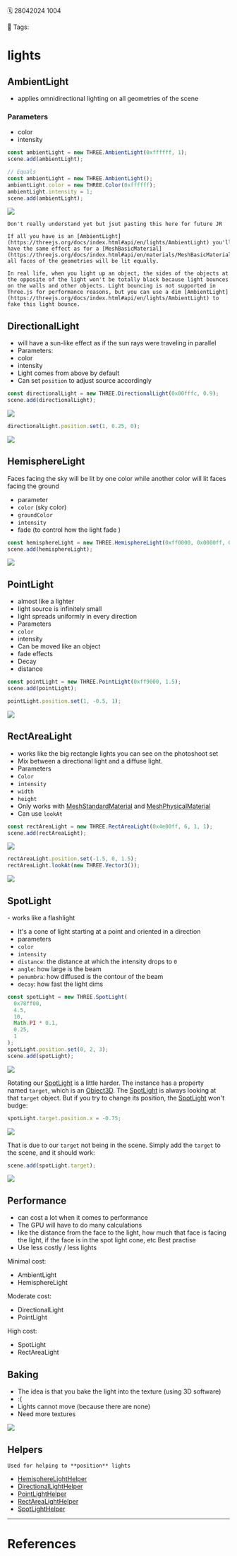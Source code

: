 🗓️ 28042024 1004

📎 Tags:

# lights

## AmbientLight

- applies omnidirectional lighting on all geometries of the scene

### Parameters

- color
- intensity

```javascript
const ambientLight = new THREE.AmbientLight(0xffffff, 1);
scene.add(ambientLight);

// Equals
const ambientLight = new THREE.AmbientLight();
ambientLight.color = new THREE.Color(0xffffff);
ambientLight.intensity = 1;
scene.add(ambientLight);
```

![](https://threejs-journey.com/assets/lessons/14/001.png)

```ad-abstract
Don't really understand yet but jsut pasting this here for future JR

If all you have is an [AmbientLight](https://threejs.org/docs/index.html#api/en/lights/AmbientLight) you'll have the same effect as for a [MeshBasicMaterial](https://threejs.org/docs/index.html#api/en/materials/MeshBasicMaterial) because all faces of the geometries will be lit equally.

In real life, when you light up an object, the sides of the objects at the opposite of the light won't be totally black because light bounces on the walls and other objects. Light bouncing is not supported in Three.js for performance reasons, but you can use a dim [AmbientLight](https://threejs.org/docs/index.html#api/en/lights/AmbientLight) to fake this light bounce.

```

## DirectionalLight

- will have a sun-like effect as if the sun rays were traveling in parallel
- Parameters:
- color
- intensity
- Light comes from above by default
- Can set `position` to adjust source accordingly

```javascript
const directionalLight = new THREE.DirectionalLight(0x00fffc, 0.9);
scene.add(directionalLight);
```

![](https://threejs-journey.com/assets/lessons/14/002.png)

```javascript
directionalLight.position.set(1, 0.25, 0);
```

![](https://threejs-journey.com/assets/lessons/14/003.png)

## HemisphereLight

Faces facing the sky will be lit by one color while another color will lit faces facing the ground

- parameter
- `color` (sky color)
- `groundColor`
- `intensity`
- fade (to control how the light fade )

```javascript
const hemisphereLight = new THREE.HemisphereLight(0xff0000, 0x0000ff, 0.9);
scene.add(hemisphereLight);
```

![](https://threejs-journey.com/assets/lessons/14/004.png)

## PointLight

- almost like a lighter
- light source is infinitely small
- light spreads uniformly in every direction
- Parameters
- `color`
- intensity
- Can be moved like an object
- fade effects
- Decay
- distance

```javascript
const pointLight = new THREE.PointLight(0xff9000, 1.5);
scene.add(pointLight);

pointLight.position.set(1, -0.5, 1);
```

![](https://threejs-journey.com/assets/lessons/14/006.png)

## RectAreaLight 

- works like the big rectangle lights you can see on the photoshoot set
- Mix between a directional light and a diffuse light.
- Parameters
- `Color`
- `intensity`
- `width`
- `height`
- Only works with [MeshStandardMaterial](https://threejs.org/docs/#api/en/materials/MeshStandardMaterial) and [MeshPhysicalMaterial](https://threejs.org/docs/#api/en/materials/MeshPhysicalMaterial)
- Can use `lookAt`

```javascript
const rectAreaLight = new THREE.RectAreaLight(0x4e00ff, 6, 1, 1);
scene.add(rectAreaLight);
```

![](https://threejs-journey.com/assets/lessons/14/008.png)

```javascript
rectAreaLight.position.set(-1.5, 0, 1.5);
rectAreaLight.lookAt(new THREE.Vector3());
```

![](https://threejs-journey.com/assets/lessons/14/009.png)

## SpotLight

- works like a flashlight

- It's a cone of light starting at a point and oriented in a direction
- parameters
- `color`
- `intensity`
- `distance`: the distance at which the intensity drops to `0`
- `angle`: how large is the beam
- `penumbra`: how diffused is the contour of the beam
- `decay`: how fast the light dims

```javascript
const spotLight = new THREE.SpotLight(
  0x78ff00,
  4.5,
  10,
  Math.PI * 0.1,
  0.25,
  1
);
spotLight.position.set(0, 2, 3);
scene.add(spotLight);
```

![](https://threejs-journey.com/assets/lessons/14/010.png)

Rotating our [SpotLight](https://threejs.org/docs/index.html#api/en/lights/SpotLight) is a little harder. The instance has a property named `target`, which is an [Object3D](https://threejs.org/docs/index.html#api/en/core/Object3D). The [SpotLight](https://threejs.org/docs/index.html#api/en/lights/SpotLight) is always looking at that `target` object. But if you try to change its position, the [SpotLight](https://threejs.org/docs/index.html#api/en/lights/SpotLight) won't budge:

```javascript
spotLight.target.position.x = -0.75;
```

![](https://threejs-journey.com/assets/lessons/14/011.png)

That is due to our `target` not being in the scene. Simply add the `target` to the scene, and it should work:

```javascript
scene.add(spotLight.target);
```

![](https://threejs-journey.com/assets/lessons/14/012.png)

## Performance

- can cost a lot when it comes to performance
- The GPU will have to do many calculations
- like the distance from the face to the light, how much that face is facing the light, if the face is in the spot light cone, etc
  Best practise
- Use less costly / less lights

Minimal cost:

- AmbientLight
- HemisphereLight

Moderate cost:

- DirectionalLight
- PointLight

High cost:

- SpotLight
- RectAreaLight

## Baking

- The idea is that you bake the light into the texture (using 3D software)
- :(
- Lights cannot move (because there are none)
- Need more textures

![](https://threejs-journey.com/assets/lessons/14/013.jpg)

## Helpers

```ad-tldr
Used for helping to **position** lights
```

- [HemisphereLightHelper](https://threejs.org/docs/index.html#api/en/helpers/HemisphereLightHelper)
- [DirectionalLightHelper](https://threejs.org/docs/index.html#api/en/helpers/DirectionalLightHelper)
- [PointLightHelper](https://threejs.org/docs/index.html#api/en/helpers/PointLightHelper)
- [RectAreaLightHelper](https://threejs.org/docs/index.html#examples/en/helpers/RectAreaLightHelper)
- [SpotLightHelper](https://threejs.org/docs/index.html#api/en/helpers/SpotLightHelper)

---

# References
